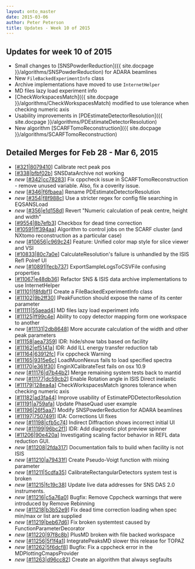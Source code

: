 ```yaml
---
layout: onto_master
date: 2015-03-06
author: Peter Peterson
title: Updates - Week 10 of 2015
---
```

Updates for week 10 of 2015
---------------------------
* Small changes to [SNSPowderReduction]({{ site.docpage }}/algorithms/SNSPowderReduction) for ADARA beamlines
* New `FileBackedExperimentInfo` class
* Archive implementations have moved to use `InternetHelper`
* MD files lazy load experiment info
* [CheckWorkspacesMatch]({{ site.docpage }}/algorithms/CheckWorkspacesMatch) modified to use tolerance when checking numeric axis
* Usability improvements in [PDEstimateDetectorResolution]({{ site.docpage }}/algorithms/PDEstimateDetectorResolution)
* New algorithm [SCARFTomoReconstruction]({{ site.docpage }}/algorithms/SCARFTomoReconstruction)

Detailed Merges for Feb 28 - Mar 6, 2015
----------------------------------------
* \[[#321](https://github.com/mantidproject/mantid/pull/321)\|[8079410](https://github.com/mantidproject/mantid/commit/807941060af99de59168532ca3a9be1fd53722ee)\] Calibrate rect peak pos
* \[[#338](https://github.com/mantidproject/mantid/pull/338)\|[bfbf02b](https://github.com/mantidproject/mantid/commit/bfbf02b7d1bb0eb3f3a40a386d3e5abfea3db2de)\] SNSDataArchive not working
* *new* \[[#342](https://github.com/mantidproject/mantid/pull/342)\|[cc78283](https://github.com/mantidproject/mantid/commit/cc78283b5555d0792a8d96708412eec99ef02ab1)\] Fix cppcheck issue in SCARFTomoReconstruction - remove unused variable. Also, fix a coverity issue.
* *new* \[[#346](https://github.com/mantidproject/mantid/pull/346)\|[f6fbaea](https://github.com/mantidproject/mantid/commit/f6fbaea2e94dc809ccf22de93941f8e5aff60413)\] Rename PDEstimateDetectorResolution
* *new* \[[#354](https://github.com/mantidproject/mantid/pull/354)\|[f8f988c](https://github.com/mantidproject/mantid/commit/f8f988c01e9fe3ac2cd30a1cd83ae429f28aa37e)\] Use a stricter regex for config file searching in EQSANSLoad
* *new* \[[#356](https://github.com/mantidproject/mantid/pull/356)\|[e1d158d](https://github.com/mantidproject/mantid/commit/e1d158d744cf3bb5aea923145deb4b2636419363)\] Revert &quot;Numeric calculation of peak centre, height and width&quot;
* \[[#9554](http://trac.mantidproject.org/mantid/ticket/9554)\|[8b7efb3](https://github.com/mantidproject/mantid/commit/8b7efb3e239af0bb04d200db4cc1e6f389e84232)\] Checkbox for dead time correction
* \[[#10591](http://trac.mantidproject.org/mantid/ticket/10591)\|[ff394aa](https://github.com/mantidproject/mantid/commit/ff394aa38bc11d9b9ebb49432fbd780288389eb0)\] Algorithm to control jobs on the SCARF cluster (and NXtomo reconstruction as a particular case)
* *new* \[[#10656](http://trac.mantidproject.org/mantid/ticket/10656)\|[c969c24](https://github.com/mantidproject/mantid/commit/c969c245974b41d33b326a492ee1811524fab70d)\] Feature: Unified color map style for slice viewer and VSI
* \[[#10833](http://trac.mantidproject.org/mantid/ticket/10833)\|[80c7a0e](https://github.com/mantidproject/mantid/commit/80c7a0ecb4e916c2952c433bf8bb3fbef0d3dda7)\] CalculateResolution's failure is unhandled by the ISIS Refl Polref UI
* *new* \[[#10891](http://trac.mantidproject.org/mantid/ticket/10891)\|[fecb737](https://github.com/mantidproject/mantid/commit/fecb737d9e3e0dff54b77b04dce0f5e57482d3ac)\] ExportSampleLogsToCSVFile confusing properties
* \[[#11067](http://trac.mantidproject.org/mantid/ticket/11067)\|[e48db36](https://github.com/mantidproject/mantid/commit/e48db368939db02c0f1c2682db8393f2f04ac534)\] Refactor SNS &amp; ISIS data archive implementations to use InternetHelper
* \[[#11101](http://trac.mantidproject.org/mantid/ticket/11101)\|[f8fdbf1](https://github.com/mantidproject/mantid/commit/f8fdbf188fbf77024d492c8d36c4a94cb693b2c5)\] Create a FileBackedExperimentInfo class
* \[[#11102](http://trac.mantidproject.org/mantid/ticket/11102)\|[9b2ff30](https://github.com/mantidproject/mantid/commit/9b2ff30d948a2169ec86f80ff2503f205f9a2830)\] IPeakFunction should expose the name of its center parameter
* \[[#11111](http://trac.mantidproject.org/mantid/ticket/11111)\|[55aead4](https://github.com/mantidproject/mantid/commit/55aead44f2a3d12e5a04fec773ed548f4c785d81)\] MD files lazy load experiment info
* \[[#11125](http://trac.mantidproject.org/mantid/ticket/11125)\|[ff99c4e](https://github.com/mantidproject/mantid/commit/ff99c4e40b43540fd889a79aad61d21586533827)\] Ability to copy detector mapping form one workspace to another
* *new* \[[#11131](http://trac.mantidproject.org/mantid/ticket/11131)\|[2db8648](https://github.com/mantidproject/mantid/commit/2db86487ac6935058815b26abc7ad141937dc43a)\] More accurate calculation of the width and other peak parameters
* \[[#11158](http://trac.mantidproject.org/mantid/ticket/11158)\|[aea7359](https://github.com/mantidproject/mantid/commit/aea735910c9fb941ed1b6917f3d1615661f02833)\] IDR: hide/show tabs based on facility
* \[[#11162](http://trac.mantidproject.org/mantid/ticket/11162)\|[ef5141a](https://github.com/mantidproject/mantid/commit/ef5141a95a16b87e51b8d5013e203197b5ce2558)\] IDR: Add ILL energy transfer reduction tab
* \[[#11164](http://trac.mantidproject.org/mantid/ticket/11164)\|[63912fc](https://github.com/mantidproject/mantid/commit/63912fca554d59a2b4476fd1df64990694ec9980)\] Fix cppcheck Warning
* \[[#11165](http://trac.mantidproject.org/mantid/ticket/11165)\|[9315e6c](https://github.com/mantidproject/mantid/commit/9315e6c84e8d51a72dfeb7f327711b655b6e224e)\] LoadMuonNexus fails to load specified spectra
* \[[#11170](http://trac.mantidproject.org/mantid/ticket/11170)\|[e361f30](https://github.com/mantidproject/mantid/commit/e361f30220aa7ed5c5ada8d299bdbc3f8e35677f)\] EnginXCalibrateTest fails on osx 10.9
* *new* \[[#11176](http://trac.mantidproject.org/mantid/ticket/11176)\|[d7b44b2](https://github.com/mantidproject/mantid/commit/d7b44b2d99cfc635c1ac668c92e4fd88ba25e4f4)\] Merge remaining system tests back to mantid
* *new* \[[#11177](http://trac.mantidproject.org/mantid/ticket/11177)\|[dc59cb2](https://github.com/mantidproject/mantid/commit/dc59cb265a6e8e03cc7deeb7e4030ef470ba4fa9)\] Enable Rotation angle in ISIS Direct inelastic
* \[[#11179](http://trac.mantidproject.org/mantid/ticket/11179)\|[128ea4a](https://github.com/mantidproject/mantid/commit/128ea4abccdb6ea0fc3c722c5924a823737f2c78)\] CheckWorkspacesMatch ignores tolerance when checking numeric axis
* \[[#11182](http://trac.mantidproject.org/mantid/ticket/11182)\|[ad3fa44](https://github.com/mantidproject/mantid/commit/ad3fa44be338b68b448d4da9a3f60c75cc19d9f3)\] Improve usability of EstimatePDDetectorResolution
* \[[#11191](http://trac.mantidproject.org/mantid/ticket/11191)\|[a759afa](https://github.com/mantidproject/mantid/commit/a759afa7fca90df956aba2091c90a5676688dedb)\] Update PhaseQuad user example
* \[[#11196](http://trac.mantidproject.org/mantid/ticket/11196)\|[26f5aa7](https://github.com/mantidproject/mantid/commit/26f5aa77f7cdc49fba961cfcc10622b1bc5edab3)\] Modify SNSPowderReduction for ADARA beamlines
* \[[#11197](http://trac.mantidproject.org/mantid/ticket/11197)\|[7507491](https://github.com/mantidproject/mantid/commit/750749153e7d64901572f97698dac78414ea5d15)\] IDA: Corrections UI fixes
* *new* \[[#11198](http://trac.mantidproject.org/mantid/ticket/11198)\|[cfb5c74](https://github.com/mantidproject/mantid/commit/cfb5c74fda7494370cc7b0f54de6d0f8a3a4e0ce)\] Indirect Diffraction shows incorrect initial UI
* *new* \[[#11199](http://trac.mantidproject.org/mantid/ticket/11199)\|[96bc2f1](https://github.com/mantidproject/mantid/commit/96bc2f1944d5816a9181d0a6c0b314d89f872068)\] IDR: Add diagnostic plot preview spinner
* \[[#11206](http://trac.mantidproject.org/mantid/ticket/11206)\|[90e420a](https://github.com/mantidproject/mantid/commit/90e420a5a3bf52578f5999e778619f5b1941f52c)\] Investigating scaling factor behavior in REFL data reduction GUI.
* *new* \[[#11208](http://trac.mantidproject.org/mantid/ticket/11208)\|[2fda317](https://github.com/mantidproject/mantid/commit/2fda3171b9992b13d628c8603ef2ae769ffd3940)\] Documentation fails to build when facility is not ISIS
* *new* \[[#11210](http://trac.mantidproject.org/mantid/ticket/11210)\|[a79431f](https://github.com/mantidproject/mantid/commit/a79431fb73f6c4e0821b36722bb5cc52095bcc72)\] Create Pseudo-Voigt function with mixing parameter
* *new* \[[#11211](http://trac.mantidproject.org/mantid/ticket/11211)\|[5cdfa35](https://github.com/mantidproject/mantid/commit/5cdfa35798eba4cf7d85068224acf135df853d9a)\] CalibrateRectangularDetectors system test is broken
* *new* \[[#11215](http://trac.mantidproject.org/mantid/ticket/11215)\|[fc19c38](https://github.com/mantidproject/mantid/commit/fc19c38895a1a46e3e32e34c1dcb251f490c86d2)\] Update live data addresses for SNS DAS 2.0 instruments.
* *new* \[[#11216](http://trac.mantidproject.org/mantid/ticket/11216)\|[c5a76a0](https://github.com/mantidproject/mantid/commit/c5a76a0d5d89477fdff0d1aa0a09658422b0182c)\] Bugfix: Remove Cppcheck warnings that were introduced by Remove Rebinning
* *new* \[[#11218](http://trac.mantidproject.org/mantid/ticket/11218)\|[b3b52e9](https://github.com/mantidproject/mantid/commit/b3b52e9ca1da4aaae9bf69363fcdeab602e39edf)\] Fix dead time correction loading when spec min/max or list are supplied
* *new* \[[#11219](http://trac.mantidproject.org/mantid/ticket/11219)\|[beb67d6](https://github.com/mantidproject/mantid/commit/beb67d62b0b7c48b4359aebed372c431ffc3b605)\] Fix broken systemtest caused by FunctionParameterDecorator
* *new* \[[#11220](http://trac.mantidproject.org/mantid/ticket/11220)\|[97f8c8b](https://github.com/mantidproject/mantid/commit/97f8c8b9ff37280303b390a8872ad473b63ffb8b)\] PlusMD broken with file backed workspace
* *new* \[[#11256](http://trac.mantidproject.org/mantid/ticket/11256)\|[5f1f4a1](https://github.com/mantidproject/mantid/commit/5f1f4a1fcd64d6dff35479ccb69649236196137b)\] IntegratePeaksMD slower this release for TOPAZ
* *new* \[[#11262](http://trac.mantidproject.org/mantid/ticket/11262)\|[5f6dcf8](https://github.com/mantidproject/mantid/commit/5f6dcf81a56c768e3df646ce932d709506ea5138)\] Bugfix: Fix a cppcheck error in the MDPlottingCmapsProvider
* *new* \[[#11263](http://trac.mantidproject.org/mantid/ticket/11263)\|[d96cc82](https://github.com/mantidproject/mantid/commit/d96cc827fd9ce066a1c9005e658ffd1ced39b106)\] Create an algorithm that always  segfaults
